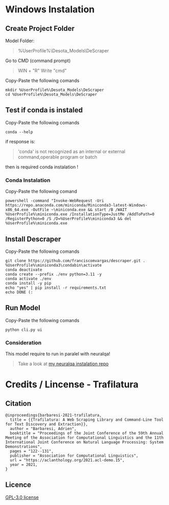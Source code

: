 # Windows Instalation
## Create Project Folder 
Model Folder:
> %UserProfile%\Desota_Models\DeScraper

Go to CMD (command prompt)
> WIN + "R" 
> Write "cmd" 

Copy-Paste the following comands 
```
mkdir %UserProfile%\Desota_Models\DeScraper
cd %UserProfile%\Desota_Models\DeScraper
```

## Test if conda is instaled

Copy-Paste the following comands 
```
conda --help
```
if response is:
> 'conda' is not recognized as an internal or external command,operable program or batch 

then is required conda instalation !

### Conda Instalation
Copy-Paste the following comand
```
powershell -command "Invoke-WebRequest -Uri https://repo.anaconda.com/miniconda/Miniconda3-latest-Windows-x86_64.exe -OutFile ~\miniconda.exe && start /B /WAIT %UserProfile%\miniconda.exe /InstallationType=JustMe /AddToPath=0 /RegisterPython=0 /S /D=%UserProfile%\miniconda3 && del %UserProfile%\miniconda.exe 
```


## Install Descraper
Copy-Paste the following comands 
```
git clone https://github.com/franciscomvargas/descraper.git .
%UserProfile%\miniconda3\condabin\activate 
conda deactivate 
conda create --prefix ./env python=3.11 -y
conda activate ./env 
conda install -y pip
echo "yes" | pip install -r requirements.txt
echo DONE (:

```

## Run Model
Copy-Paste the following comands 
```
python cli.py ui
```
### Consideration
This model require to run in paralel with neuralqa! 
> Take a look at [my neuralqa instalation repo](https://github.com/franciscomvargas/neuralqa)

# Credits / Lincense - Trafilatura
## Citation
```
@inproceedings{barbaresi-2021-trafilatura,
  title = {{Trafilatura: A Web Scraping Library and Command-Line Tool for Text Discovery and Extraction}},
  author = "Barbaresi, Adrien",
  booktitle = "Proceedings of the Joint Conference of the 59th Annual Meeting of the Association for Computational Linguistics and the 11th International Joint Conference on Natural Language Processing: System Demonstrations",
  pages = "122--131",
  publisher = "Association for Computational Linguistics",
  url = "https://aclanthology.org/2021.acl-demo.15",
  year = 2021,
}
```
## Licence
[GPL-3.0 license](https://github.com/adbar/trafilatura/blob/master/LICENSE)
